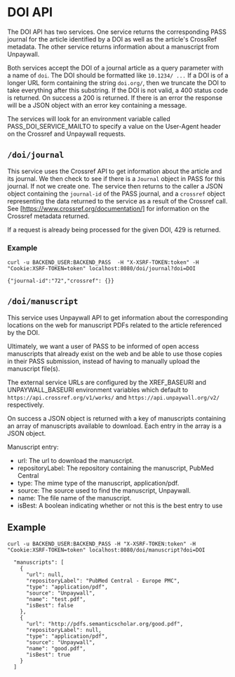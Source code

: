# DOI API


The DOI API has two services. One service returns the corresponding PASS journal for the article identified by a DOI as well as the article's CrossRef metadata. The other service returns information about a manuscript from Unpaywall.

Both services accept the DOI of a journal article as a query parameter with a name of `doi`. The DOI should be formatted like `10.1234/ ...` If a DOI is of a longer URL form containing the string `doi.org/`, then we truncate the DOI to take everything after this substring. If the DOI is not valid, a 400 status code is returned. On success a 200 is returned. If there is an error the response will be a JSON object with an error key containing a message.

The services will look for an environment variable called PASS_DOI_SERVICE_MAILTO to specify a value on the User-Agent header on the Crossref and Unpaywall requests.

## `/doi/journal`

This service uses the Crossref API to get information about the article and its journal. We then check to see if there is a `Journal` object in PASS for this journal. If not we create one. The service then returns to the caller a JSON object containing the `journal-id` of the PASS journal, and a `crossref` object representing the data returned to the service as a result of the Crossref call. See [https://www.crossref.org/documentation/] for information on the Crossref metadata returned.

If a request is already being processed for the given DOI, 429 is returned.

### Example

```
curl -u BACKEND_USER:BACKEND_PASS  -H "X-XSRF-TOKEN:token" -H "Cookie:XSRF-TOKEN=token" localhost:8080/doi/journal?doi=DOI
```

```
{"journal-id":"72","crossref": {}}
```

## `/doi/manuscript`

This service uses Unpaywall API to get information about the corresponding locations on the web for manuscript PDFs related to the article referenced by the DOI.

Ultimately, we want a user of PASS to be informed of open access manuscripts that already exist on the web and be able to use those copies in their PASS submission, instead of having to manually upload the manuscript file(s).

The external service URLs are configured by the XREF_BASEURI and UNPAYWALL_BASEURI environment variables which default to `https://api.crossref.org/v1/works/` and `https://api.unpaywall.org/v2/` respectively.


On success a JSON object is returned with a key of manuscripts containing an array of manuscripts available to download. Each entry in the array is a JSON object.

Manuscript entry:
  * url: The url to download the manuscript.
  * repositoryLabel: The repository containing the manuscript, PubMed Central
  * type: The mime type of the manuscript, application/pdf.
  * source: The source used to find the manuscript, Unpaywall.
  * name: The file name of the manuscript.
  * isBest: A boolean indicating whether or not this is the best entry to use

## Example

```
curl -u BACKEND_USER:BACKEND_PASS -H "X-XSRF-TOKEN:token" -H "Cookie:XSRF-TOKEN=token" localhost:8080/doi/manuscript?doi=DOI
```

```
  "manuscripts": [
    {
      "url": null,
      "repositoryLabel": "PubMed Central - Europe PMC",
      "type": "application/pdf",
      "source": "Unpaywall",
      "name": "test.pdf",
      "isBest": false
    },
    {
      "url": "http://pdfs.semanticscholar.org/good.pdf",
      "repositoryLabel": null,
      "type": "application/pdf",
      "source": "Unpaywall",
      "name": "good.pdf",
      "isBest": true
    }
  ]
```